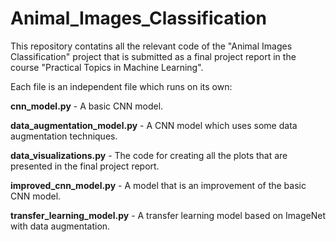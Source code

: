 # Animal_Images_Classification

This repository contatins all the relevant code of the "Animal Images Classification" project that is submitted as a final project report in the course "Practical Topics in Machine Learning".

Each file is an independent file which runs on its own:

**cnn_model.py** - A basic CNN model.

**data_augmentation_model.py** - A CNN model which uses some data augmentation techniques.

**data_visualizations.py** - The code for creating all the plots that are presented in the final project report.

**improved_cnn_model.py** - A model that is an improvement of the basic CNN model.

**transfer_learning_model.py** - A transfer learning model based on ImageNet with data augmentation.
